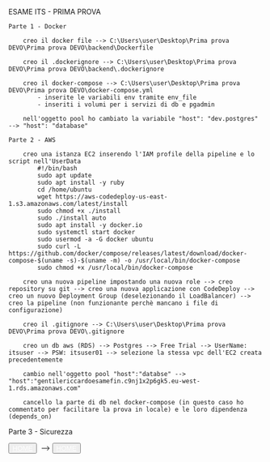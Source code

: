 ESAME ITS - PRIMA PROVA

    Parte 1 - Docker

        creo il docker file --> C:\Users\user\Desktop\Prima prova DEVO\Prima prova DEVO\backend\Dockerfile

        creo il .dockerignore --> C:\Users\user\Desktop\Prima prova DEVO\Prima prova DEVO\backend\.dockerignore

        creo il docker-compose --> C:\Users\user\Desktop\Prima prova DEVO\Prima prova DEVO\docker-compose.yml
            - inserite le variabili env tramite env_file
            - inseriti i volumi per i servizi di db e pgadmin

        nell'oggetto pool ho cambiato la variabile "host": "dev.postgres" --> "host": "database"

    Parte 2 - AWS

        creo una istanza EC2 inserendo l'IAM profile della pipeline e lo script nell'UserData
            #!/bin/bash
            sudo apt update
            sudo apt install -y ruby
            cd /home/ubuntu
            wget https://aws-codedeploy-us-east-1.s3.amazonaws.com/latest/install
            sudo chmod +x ./install
            sudo ./install auto
            sudo apt install -y docker.io
            sudo systemctl start docker
            sudo usermod -a -G docker ubuntu
            sudo curl -L https://github.com/docker/compose/releases/latest/download/docker-compose-$(uname -s)-$(uname -m) -o /usr/local/bin/docker-compose
            sudo chmod +x /usr/local/bin/docker-compose

        creo una nuova pipeline impostando una nuova role --> creo repository su git --> creo una nuova applicazione con CodeDeploy --> creo un nuovo Deployment Group (deselezionando il LoadBalancer) --> creo la pipeline (non funzionante perchè mancano i file di configurazione)

        creo il .gitignore --> C:\Users\user\Desktop\Prima prova DEVO\Prima prova DEVO\.gitignore

        creo un db aws (RDS) --> Postgres --> Free Trial --> UserName: itsuser --> PSW: itsuser01 --> selezione la stessa vpc dell'EC2 creata precedentemente

        cambio nell'oggetto pool "host":"databse" --> "host":"gentilericcardoesamefin.c9nj1x2p6gk5.eu-west-1.rds.amazonaws.com"

        cancello la parte di db nel docker-compose (in questo caso ho commentato per facilitare la prova in locale) e le loro dipendenza (depends_on)







Parte 3 - Sicurezza

<button><a style='color:#FFFFFF' href=http://localhost:8080>HOME</a></button>&nbsp; --> <button><a style='color:#FFFFFF' href=/>HOME</a></button>&nbsp;


